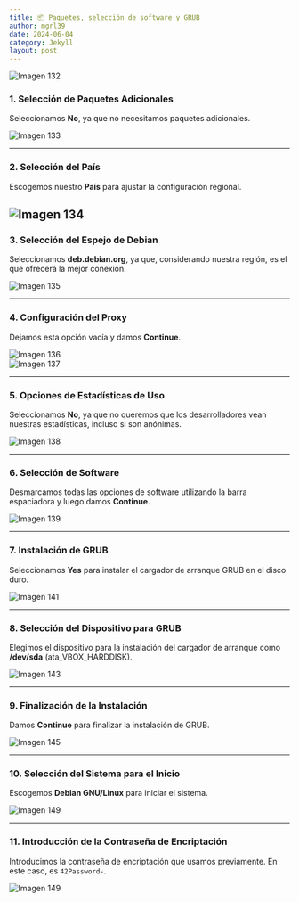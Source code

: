 ```yaml
---
title: 📦 Paquetes, selección de software y GRUB
author: mgrl39
date: 2024-06-04
category: Jekyll
layout: post
---
```


![Imagen 132](https://raw.githubusercontent.com/mgrl39/Born2BeRoot/main/steps/b2br_img_132.png)
### 1. Selección de Paquetes Adicionales

Seleccionamos **No**, ya que no necesitamos paquetes adicionales.

![Imagen 133](https://raw.githubusercontent.com/mgrl39/Born2BeRoot/main/steps/b2br_img_133.png)


---

### 2. Selección del País

Escogemos nuestro **País** para ajustar la configuración regional.

![Imagen 134](https://raw.githubusercontent.com/mgrl39/Born2BeRoot/main/steps/b2br_img_134.png) 
---

### 3. Selección del Espejo de Debian

Seleccionamos **deb.debian.org**, ya que, considerando nuestra región, es el que ofrecerá la mejor conexión.

 
![Imagen 135](https://raw.githubusercontent.com/mgrl39/Born2BeRoot/main/steps/b2br_img_135.png)

---

### 4. Configuración del Proxy

Dejamos esta opción vacía y damos **Continue**.

![Imagen 136](https://raw.githubusercontent.com/mgrl39/Born2BeRoot/main/steps/b2br_img_136.png)  
![Imagen 137](https://raw.githubusercontent.com/mgrl39/Born2BeRoot/main/steps/b2br_img_137.png)

---

### 5. Opciones de Estadísticas de Uso

Seleccionamos **No**, ya que no queremos que los desarrolladores vean nuestras estadísticas, incluso si son anónimas.

![Imagen 138](https://raw.githubusercontent.com/mgrl39/Born2BeRoot/main/steps/b2br_img_138.png)

---

### 6. Selección de Software

Desmarcamos todas las opciones de software utilizando la barra espaciadora y luego damos **Continue**.

![Imagen 139](https://raw.githubusercontent.com/mgrl39/Born2BeRoot/main/steps/b2br_img_139.png)

---

### 7. Instalación de GRUB

Seleccionamos **Yes** para instalar el cargador de arranque GRUB en el disco duro.

![Imagen 141](https://raw.githubusercontent.com/mgrl39/Born2BeRoot/main/steps/b2br_img_141.png)

---

### 8. Selección del Dispositivo para GRUB

Elegimos el dispositivo para la instalación del cargador de arranque como **/dev/sda** (ata_VBOX_HARDDISK).

![Imagen 143](https://raw.githubusercontent.com/mgrl39/Born2BeRoot/main/steps/b2br_img_143.png)

---

### 9. Finalización de la Instalación

Damos **Continue** para finalizar la instalación de GRUB.

![Imagen 145](https://raw.githubusercontent.com/mgrl39/Born2BeRoot/main/steps/b2br_img_145.png)

---

### 10. Selección del Sistema para el Inicio

Escogemos **Debian GNU/Linux** para iniciar el sistema.

![Imagen 149](https://raw.githubusercontent.com/mgrl39/Born2BeRoot/main/steps/b2br_img_1482.png)

---

### 11. Introducción de la Contraseña de Encriptación

Introducimos la contraseña de encriptación que usamos previamente. En este caso, es `42Password-`.

![Imagen 149](https://raw.githubusercontent.com/mgrl39/Born2BeRoot/main/steps/b2br_img_149.png)
